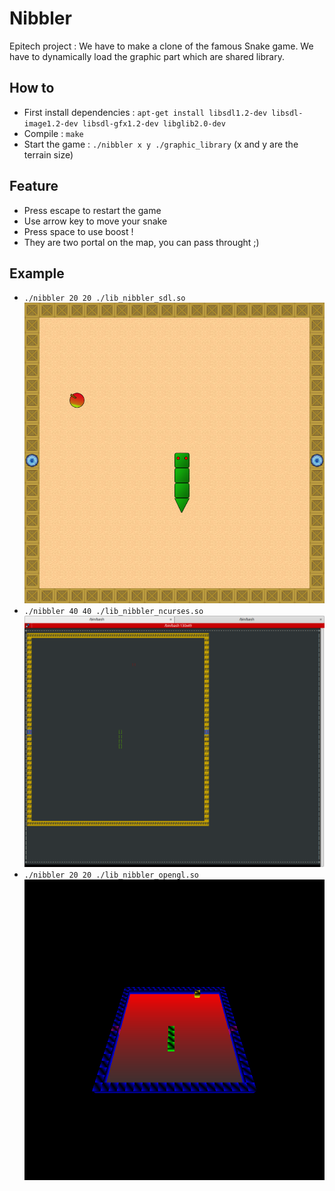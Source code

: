 
# Nibbler

Epitech project : 
We have to make a clone of the famous Snake game. We have to dynamically load the graphic part which are shared library.

## How to
* First install dependencies : ```apt-get install libsdl1.2-dev libsdl-image1.2-dev libsdl-gfx1.2-dev libglib2.0-dev```
* Compile : ```make```
* Start the game : ```./nibbler x y ./graphic_library```  (x and y are the terrain size)

## Feature
* Press escape to restart the game
* Use arrow key to move your snake
* Press space to use boost !
* They are two portal on the map, you can pass throught ;)

## Example
* ```./nibbler 20 20 ./lib_nibbler_sdl.so ```
![alt text](https://github.com/Aschen/Nibbler/raw/master/images/SDL.png "lib_nibbler_sdl.so")
* ```./nibbler 40 40 ./lib_nibbler_ncurses.so```
![alt text](https://github.com/Aschen/Nibbler/raw/master/images/NCURSE.png "lib_nibbler_ncurses.so")
* ```./nibbler 20 20 ./lib_nibbler_opengl.so```
![alt text](https://github.com/Aschen/Nibbler/raw/master/images/OPENGL.png "lib_nibbler_opengl.so")
